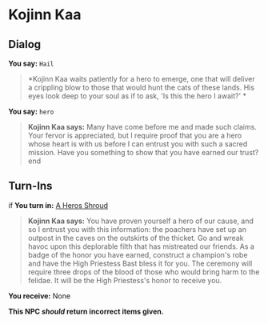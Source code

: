 # Kojinn Kaa

## Dialog

**You say:** `Hail`



>*Kojinn Kaa waits patiently for a hero to emerge, one that will deliver a crippling blow to those that would hunt the cats of these lands. His eyes look deep to your soul as if to ask, 'Is this the hero I await?' *

**You say:** `hero`



>**Kojinn Kaa says:** Many have come before me and made such claims. Your fervor is appreciated, but I require proof that you are a hero whose heart is with us before I can entrust you with such a sacred mission. Have you something to show that you have earned our trust?
end

## Turn-Ins



if **You turn in:** [A Heros Shroud](/item/30854)


>**Kojinn Kaa says:** You have proven yourself a hero of our cause, and so I entrust you with this information: the poachers have set up an outpost in the caves on the outskirts of the thicket. Go and wreak havoc upon this deplorable filth that has mistreated our friends. As a badge of the honor you have earned, construct a champion's robe and have the High Priestess Bast bless it for you. The ceremony will require three drops of the blood of those who would bring harm to the felidae. It will be the High Priestess's honor to receive you.


 **You receive:** None 

**This NPC *should* return incorrect items given.**

